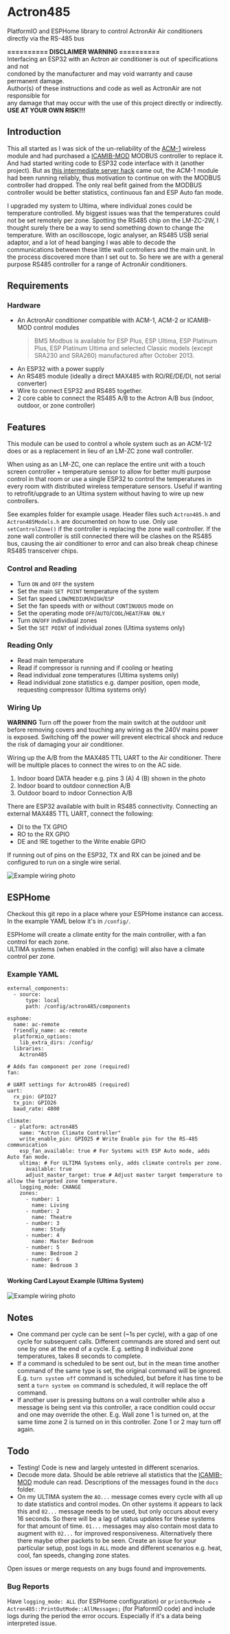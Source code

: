 # Actron485
PlatformIO and ESPHome library to control ActronAir Air conditioners directly via the RS-485 bus

**========== DISCLAIMER WARNING ==========**  
Interfacing an ESP32 with an Actron air conditioner is out of specifications and not    
condoned by the manufacturer and may void warranty and cause permanent damage.   
Author(s) of these instructions and code as well as ActronAir are not responsible for   
any damage that may occur with the use of this project directly or indirectly.   
**USE AT YOUR OWN RISK!!!**

## Introduction
This all started as I was sick of the un-reliability of the [ACM-1](https://www.manualslib.com/manual/1654680/Actronair-Acm-1.html) wireless module and had purchased a [ICAMIB-MOD](https://actronair.com.au/wp-content/uploads/2020/12/9590-3012-ICAMIB-MOD-Installation-and-Comm-Guide.pdf) MODBUS controller to replace it. And had started writing code to ESP32 code interface with it (another project). But as [this intermediate server hack](https://blog.mikejmcguire.com/2018/12/19/actronconnect-and-home-assistant/) came out, the ACM-1 module had been running reliably, thus motivation to continue on with the MODBUS controller had dropped. The only real befit gained from the MODBUS controller would be better statistics, continuous fan and ESP Auto fan mode.

I upgraded my system to Ultima, where individual zones could be temperature controlled. My biggest issues was that the temperatures could not be set remotely per zone. Spotting the RS485 chip on the LM-ZC-2W, I thought surely there be a way to send something down to change the temperature. With an oscilloscope, logic analyser, an RS485 USB serial adaptor, and a lot of head banging I was able to decode the communications between these little wall controllers and the main unit. In the process discovered more than I set out to. So here we are with a general purpose RS485 controller for a range of ActronAir conditioners.

## Requirements
### Hardware
* An ActronAir conditioner compatible with ACM-1, ACM-2 or ICAMIB-MOD control modules
   > BMS Modbus is available for ESP Plus, ESP Ultima, ESP Platinum Plus, ESP Platinum Ultima and selected Classic models (except SRA230 and SRA260) manufactured after October 2013.
* An ESP32 with a power supply
* An RS485 module (ideally a direct MAX485 with RO/RE/DE/DI, not serial converter)
* Wire to connect ESP32 and RS485 together.
* 2 core cable to connect the RS485 A/B to the Actron A/B bus (indoor, outdoor, or zone controller)

## Features

This module can be used to control a whole system such as an ACM-1/2 does or as a replacement in lieu of an LM-ZC zone wall controller. 

When using as an LM-ZC, one can replace the entire unit with a touch screen controller + temperature sensor to allow for better multi purpose control in that room or use a single ESP32 to control the temperatures in every room with distributed wireless temperature sensors. Useful if wanting to retrofit/upgrade to an Ultima system without having to wire up new controllers.

See examples folder for example usage. Header files such `Actron485.h` and `Actron485Models.h` are documented on how to use. Only use `setControlZone()` if the controller is replacing the zone wall controller. If the zone wall controller is still connected there will be clashes on the RS485 bus, causing the air conditioner to error and can also break cheap chinese RS485 transceiver chips.

### Control and Reading
* Turn `ON` and `OFF` the system
* Set the main `SET POINT` temperature of the system
* Set fan speed `LOW`/`MEDIUM`/`HIGH`/`ESP`
* Set the fan speeds with or without `CONTINUOUS` mode on
* Set the operating mode `OFF`/`AUTO`/`COOL`/`HEAT`/`FAN ONLY`
* Turn `ON`/`OFF` individual zones
* Set the `SET POINT` of individual zones (Ultima systems only)

### Reading Only
* Read main temperature 
* Read if compressor is running and if cooling or heating
* Read individual zone temperatures (Ultima systems only)
* Read individual zone statistics e.g. damper position, open mode, requesting compressor (Ultima systems only)

### Wiring Up

**WARNING** Turn off the power from the main switch at the outdoor unit before removing covers and touching any wiring as the 240V mains power is exposed. Switching off the power will prevent electrical shock and reduce the risk of damaging your air conditioner.

Wiring up the A/B from the MAX485 TTL UART to the Air conditioner. There will be multiple places to connect the wires to on the AC side.
1. Indoor board DATA header e.g. pins 3 (A) 4 (B) shown in the photo
2. Indoor board to outdoor connection A/B
3. Outdoor board to indoor Connection A/B

There are ESP32 available with built in RS485 connectivity. Connecting an external MAX485 TTL UART, connect the following:
* DI to the TX GPIO
* RO to the RX GPIO
* DE and !RE together to the Write enable GPIO

If running out of pins on the ESP32, TX and RX can be joined and be configured to run on a single wire serial.

![Example wiring photo](./assets/wiring-example-remote.jpg "Example wiring diagram")

## ESPHome
Checkout this git repo in a place where your ESPHome instance can access. In the example YAML below it's in `/config/`.

ESPHome will create a climate entity for the main controller, with a fan control for each zone.    
ULTIMA systems (when enabled in the config) will also have a climate control per zone.

### Example YAML

```
external_components:
  - source:
      type: local
      path: /config/actron485/components

esphome:
  name: ac-remote
  friendly_name: ac-remote
  platformio_options:
    lib_extra_dirs: /config/
  libraries:
    Actron485
  
# Adds fan component per zone (required)
fan:

# UART settings for Actron485 (required)
uart:
  rx_pin: GPIO27 
  tx_pin: GPIO26 
  baud_rate: 4800

climate:
  - platform: actron485
    name: "Actron Climate Controller"
    write_enable_pin: GPIO25 # Write Enable pin for the RS-485 communication
    esp_fan_available: true # For Systems with ESP Auto mode, adds Auto fan mode.
    ultima: # For ULTIMA Systems only, adds climate controls per zone.
      available: true
      adjust_master_target: true # Adjust master target temperature to allow the targeted zone temperature.
    logging_mode: CHANGE
    zones:
      - number: 1
        name: Living
      - number: 2
        name: Theatre
      - number: 3
        name: Study
      - number: 4
        name: Master Bedroom
      - number: 5
        name: Bedroom 2
      - number: 6
        name: Bedroom 3
```

#### Working Card Layout Example (Ultima System)
![Example wiring photo](./assets/home-assistant-card-example.png "Example Card Layout")

## Notes
* One command per cycle can be sent (~1s per cycle), with a gap of one cycle for subsequent calls. Different commands are stored and sent out one by one at the end of a cycle. E.g. setting 8 individual zone temperatures, takes 8 seconds to complete.
* If a command is scheduled to be sent out, but in the mean time another command of the same type is set, the original command will be ignored. E.g. `turn system off` command is scheduled, but before it has time to be sent a `turn system on` command is scheduled, it will replace the off command.
* If another user is pressing buttons on a wall controller while also a message is being sent via this controller, a race condition could occur and one may override the other. E.g. Wall zone 1 is turned on, at the same time zone 2 is turned on in this controller. Zone 1 or 2 may turn off again.

## Todo
* Testing! Code is new and largely untested in different scenarios.
* Decode more data. Should be able retrieve all statistics that the [ICAMIB-MOD](https://actronair.com.au/wp-content/uploads/2020/12/9590-3012-ICAMIB-MOD-Installation-and-Comm-Guide.pdf) module can read. Descriptions of the messages found in the `docs` folder.
* On my ULTIMA system the `AO...` message comes every cycle with all up to date statistics and control modes. On other systems it appears to lack this and `02...` message needs to be used, but only occurs about every 16 seconds. So there will be a lag of status updates for these systems for that amount of time. `01...` messages may also contain most data to augment with `02...` for improved responsiveness. Alternatively there there maybe other packets to be seen. Create an issue for your particular setup, post logs in `ALL` mode and different scenarios e.g. heat, cool, fan speeds, changing zone states.

Open issues or merge requests on any bugs found and improvements.

### Bug Reports

Have `logging_mode: ALL` (for ESPHome configuration) or `printOutMode = Actron485::PrintOutMode::AllMessages;` (for PlaformIO code) and include logs during the period the error occurs. Especially if it's a data being interpreted issue.
